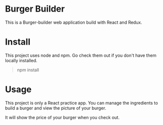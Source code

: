 # Burger Builder

This is a Burger-builder web application build with React and Redux.

# Install

This project uses node and npm. Go check them out if you don't have them locally installed.

> npm install

# Usage

This project is only a React practice app. You can manage the ingredients to build a burger and view the picture of your burger. 

It will show the price of your burger when you check out.
